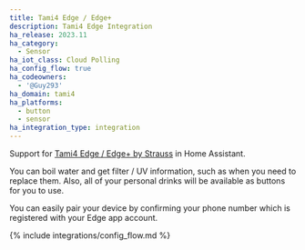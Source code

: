 ```yaml
---
title: Tami4 Edge / Edge+
description: Tami4 Edge Integration
ha_release: 2023.11
ha_category:
  - Sensor
ha_iot_class: Cloud Polling
ha_config_flow: true
ha_codeowners:
  - '@Guy293'
ha_domain: tami4
ha_platforms:
  - button
  - sensor
ha_integration_type: integration
---
```


Support for [Tami4 Edge / Edge+ by Strauss](https://www.tami4.co.il/tami4edge-collection) in Home Assistant.

You can boil water and get filter / UV information, such as when you need to replace them.
Also, all of your personal drinks will be available as buttons for you to use.

You can easily pair your device by confirming your phone number which is registered with your Edge app account.

{% include integrations/config_flow.md %}
